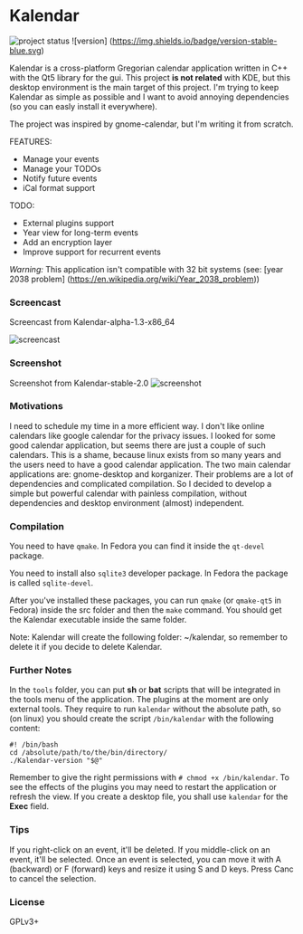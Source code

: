 # Kalendar

![project status](https://img.shields.io/badge/project%20status-active-brightgreen.svg)
![version] (https://img.shields.io/badge/version-stable-blue.svg)

Kalendar is a cross-platform Gregorian calendar application written in C++ with the Qt5 library for the gui. This project **is not related** with KDE, but this desktop environment is the main target of this project. I'm trying to keep Kalendar as simple as possible and I want to avoid annoying dependencies (so you can easly install it everywhere).

The project was inspired by gnome-calendar, but I'm writing it from scratch.

FEATURES:
* Manage your events
* Manage your TODOs
* Notify future events
* iCal format support

TODO:
* External plugins support
* Year view for long-term events
* Add an encryption layer
* Improve support for recurrent events

*Warning:* This application isn't compatible with 32 bit systems (see: [year 2038 problem] (https://en.wikipedia.org/wiki/Year_2038_problem))

### Screencast

Screencast from Kalendar-alpha-1.3-x86\_64

![screencast](https://raw.githubusercontent.com/echo-devim/kalendar/master/screencast.gif)

### Screenshot

Screenshot from Kalendar-stable-2.0
![screenshot](https://raw.githubusercontent.com/echo-devim/kalendar/master/screenshot.png)

### Motivations
I need to schedule my time in a more efficient way. I don't like online calendars like google calendar for the privacy issues. I looked for some good calendar application, but seems there are just a couple of such calendars. This is a shame, because linux exists from so many years and the users need to have a good calendar application. The two main calendar applications are: gnome-desktop and korganizer. Their problems are a lot of dependencies and complicated compilation. So I decided to develop a simple but powerful calendar with painless compilation, without dependencies and desktop environment (almost) independent.

### Compilation

You need to have `qmake`. In Fedora you can find it inside the `qt-devel` package.

You need to install also `sqlite3` developer package. In Fedora the package is called `sqlite-devel`.

After you've installed these packages, you can run `qmake` (or `qmake-qt5` in Fedora) inside the src folder and then the `make` command.
You should get the Kalendar executable inside the same folder.

Note: Kalendar will create the following folder: ~/kalendar, so remember to delete it if you decide to delete Kalendar.

### Further Notes

In the `tools` folder, you can put **sh** or **bat** scripts that will be integrated in the tools menu of the application. The plugins at the moment are only external tools. They require to run `kalendar` without the absolute path, so (on linux) you should create the script `/bin/kalendar` with the following content:

```
#! /bin/bash
cd /absolute/path/to/the/bin/directory/
./Kalendar-version "$@"
```
Remember to give the right permissions with `# chmod +x /bin/kalendar`. To see the effects of the plugins you may need to restart the application or refresh the view.
If you create a desktop file, you shall use `kalendar` for the **Exec** field.

### Tips

If you right-click on an event, it'll be deleted. If you middle-click on an event, it'll be selected. Once an event is selected, you can move it with A (backward) or F (forward) keys and resize it using S and D keys. Press Canc to cancel the selection.

### License
GPLv3+
